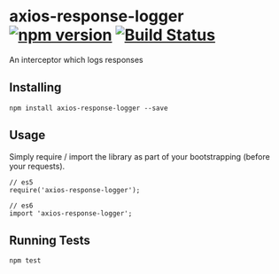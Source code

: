 # axios-response-logger [![npm version](http://img.shields.io/npm/v/axios-response-logger.svg?style=flat-square)](https://npmjs.org/package/axios-response-logger?style=flat-square) [![Build Status](https://img.shields.io/travis/srph/axios-response-logger.svg?style=flat-square)](https://travis-ci.org/srph/axios-response-logger?branch=master)
An interceptor which logs responses

## Installing
```
npm install axios-response-logger --save
```

## Usage
Simply require / import the library as part of your bootstrapping (before your requests).
```
// es5
require('axios-response-logger');

// es6
import 'axios-response-logger';
```

## Running Tests
```
npm test
```